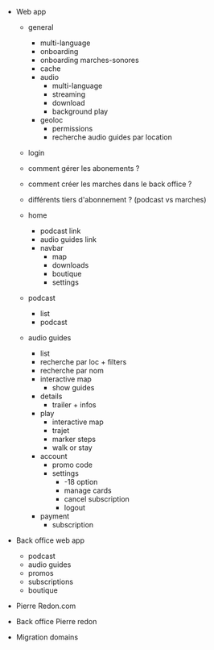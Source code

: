 - Web app
  - general
    - multi-language
    - onboarding
    - onboarding marches-sonores
    - cache
    - audio
      - multi-language
      - streaming
      - download
      - background play
    - geoloc
      - permissions
      - recherche audio guides par location
    
  - login
  - comment gérer les abonements ?
  - comment créer les marches dans le back office ?
  - différents tiers d'abonnement ? (podcast vs marches)
  
  - home
    - podcast link
    - audio guides link
    - navbar
      - map
      - downloads
      - boutique
      - settings
  - podcast
    - list
    - podcast

  - audio guides
    - list
    - recherche par loc + filters
    - recherche par nom
    - interactive map
      - show guides
    - details
      - trailer + infos
    - play
      - interactive map
      - trajet
      - marker steps
      - walk or stay
    - account
      - promo code
      - settings
        - -18 option
        - manage cards
        - cancel subscription
        - logout
    - payment
      - subscription


- Back office web app
  - podcast
  - audio guides
  - promos
  - subscriptions
  - boutique


- Pierre Redon.com
- Back office Pierre redon

- Migration domains
